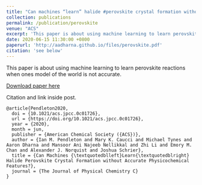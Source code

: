 ```yaml
---
title: "Can machines “learn” halide #perovskite crystal formation without accurate physicochemical features?"
collection: publications
permalink: /publication/perovskite
venue: "ACS"
excerpt: 'This paper is about using machine learning to learn perovskite reaching when ones model of the chemical world is not accurate'
date: 2020-06-15 11:30:00 +0800
paperurl: 'http://aadharna.github.io/files/perovskite.pdf'
citation: 'see below'
---
```




This paper is about using machine learning to learn perovskite reactions when ones model of the world is not accurate.

[Download paper here](http://aadharna.github.io/files/perovskite.pdf)

Citation  and link inside post. 

```
@article{Pendleton2020,
  doi = {10.1021/acs.jpcc.0c01726},
  url = {https://doi.org/10.1021/acs.jpcc.0c01726},
  year = {2020},
  month = jun,
  publisher = {American Chemical Society ({ACS})},
  author = {Ian M. Pendleton and Mary K. Caucci and Michael Tynes and Aaron Dharna and Mansoor Ani Najeeb Nellikkal and Zhi Li and Emory M. Chan and Alexander J. Norquist and Joshua Schrier},
  title = {Can Machines {\textquotedblleft}Learn{\textquotedblright} Halide Perovskite Crystal Formation without Accurate Physicochemical Features?},
  journal = {The Journal of Physical Chemistry C}
}

```
